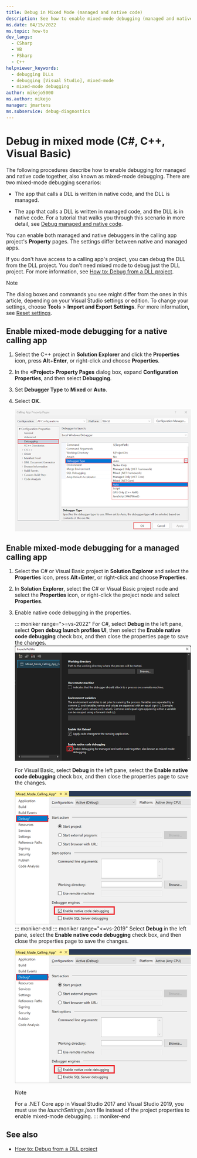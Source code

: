 ```yaml
---
title: Debug in Mixed Mode (managed and native code)
description: See how to enable mixed-mode debugging (managed and native code together) in the property pages of the calling app's project.
ms.date: 04/15/2022
ms.topic: how-to
dev_langs: 
  - CSharp
  - VB
  - FSharp
  - C++
helpviewer_keywords: 
  - debugging DLLs
  - debugging [Visual Studio], mixed-mode
  - mixed-mode debugging
author: mikejo5000
ms.author: mikejo
manager: jmartens
ms.subservice: debug-diagnostics
---
```

# Debug in mixed mode (C#, C++, Visual Basic)

The following procedures describe how to enable debugging for managed and native code together, also known as mixed-mode debugging. There are two mixed-mode debugging scenarios:

- The app that calls a DLL is written in native code, and the DLL is managed.

- The app that calls a DLL is written in managed code, and the DLL is in native code. For a tutorial that walks you through this scenario in more detail, see [Debug managed and native code](../debugger/how-to-debug-managed-and-native-code.md).

You can enable both managed and native debuggers in the calling app project's **Property** pages. The settings differ between native and managed apps.

If you don't have access to a calling app's project, you can debug the DLL from the DLL project. You don't need mixed mode to debug just the DLL project. For more information, see [How to: Debug from a DLL project](../debugger/how-to-debug-from-a-dll-project.md).

> [!NOTE]
> The dialog boxes and commands you see might differ from the ones in this article, depending on your Visual Studio settings or edition. To change your settings, choose **Tools** > **Import and Export Settings**. For more information, see [Reset settings](../ide/environment-settings.md#reset-settings).

## Enable mixed-mode debugging for a native calling app

1. Select the C++ project in **Solution Explorer** and click the **Properties** icon, press **Alt**+**Enter**, or right-click and choose **Properties**.

1. In the **\<Project> Property Pages** dialog box, expand **Configuration Properties**, and then select **Debugging**.

1. Set **Debugger Type** to **Mixed** or **Auto**.

1. Select **OK**.

   ![Enable mixed mode debugging in C++](../debugger/media/dbg-mixed-mode-from-native.png "Enable mixed mode debugging")

## Enable mixed-mode debugging for a managed calling app

1. Select the C# or Visual Basic project in **Solution Explorer** and select the **Properties** icon, press **Alt**+**Enter**, or right-click and choose **Properties**.

1. In **Solution Explorer**, select the C# or Visual Basic project node and select the **Properties** icon, or right-click the project node and select **Properties**.

1. Enable native code debugging in the properties.

    ::: moniker range=">=vs-2022"
    For C#, select **Debug** in the left pane, select **Open debug launch profiles UI**, then select the **Enable native code debugging** check box, and then close the properties page to save the changes.
    ![Enable mixed mode debugging in C#](../debugger/media/vs-2022/mixed-mode-enable-native-code-debugging.png)

    For Visual Basic, select **Debug** in the left pane, select the **Enable native code debugging** check box, and then close the properties page to save the changes.

    ![Enable mixed mode debugging in Visual Basic](../debugger/media/mixed-mode-enable-native-code-debugging.png)
    ::: moniker-end
    ::: moniker range="<=vs-2019"
    Select **Debug** in the left pane, select the **Enable native code debugging** check box, and then close the properties page to save the changes.

    ![Enable mixed mode debugging](../debugger/media/mixed-mode-enable-native-code-debugging.png)

    > [!NOTE]
    > For a .NET Core app in Visual Studio 2017 and Visual Studio 2019, you must use the *launchSettings.json* file instead of the project properties to enable mixed-mode debugging.
    ::: moniker-end

## See also

- [How to: Debug from a DLL project](../debugger/how-to-debug-from-a-dll-project.md)